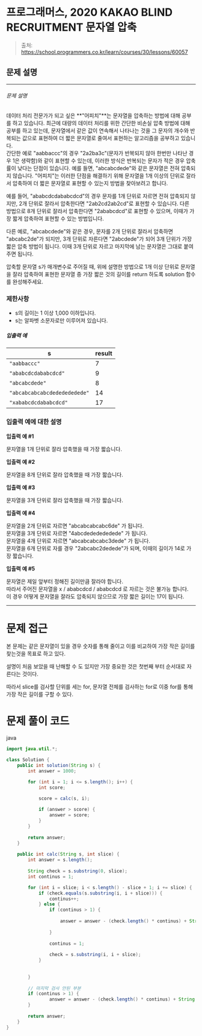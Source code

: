 # 프로그래머스, 2020 KAKAO BLIND RECRUITMENT 문자열 압축

> 출처: https://school.programmers.co.kr/learn/courses/30/lessons/60057

## 문제 설명

---
###### 문제 설명

데이터 처리 전문가가 되고 싶은 **"어피치"**는 문자열을 압축하는 방법에 대해 공부를 하고 있습니다. 최근에 대량의 데이터 처리를 위한 간단한 비손실 압축 방법에 대해 공부를 하고 있는데, 문자열에서 같은 값이 연속해서 나타나는 것을 그 문자의 개수와 반복되는 값으로 표현하여 더 짧은 문자열로 줄여서 표현하는 알고리즘을 공부하고 있습니다.  
간단한 예로 "aabbaccc"의 경우 "2a2ba3c"(문자가 반복되지 않아 한번만 나타난 경우 1은 생략함)와 같이 표현할 수 있는데, 이러한 방식은 반복되는 문자가 적은 경우 압축률이 낮다는 단점이 있습니다. 예를 들면, "abcabcdede"와 같은 문자열은 전혀 압축되지 않습니다. "어피치"는 이러한 단점을 해결하기 위해 문자열을 1개 이상의 단위로 잘라서 압축하여 더 짧은 문자열로 표현할 수 있는지 방법을 찾아보려고 합니다.

예를 들어, "ababcdcdababcdcd"의 경우 문자를 1개 단위로 자르면 전혀 압축되지 않지만, 2개 단위로 잘라서 압축한다면 "2ab2cd2ab2cd"로 표현할 수 있습니다. 다른 방법으로 8개 단위로 잘라서 압축한다면 "2ababcdcd"로 표현할 수 있으며, 이때가 가장 짧게 압축하여 표현할 수 있는 방법입니다.

다른 예로, "abcabcdede"와 같은 경우, 문자를 2개 단위로 잘라서 압축하면 "abcabc2de"가 되지만, 3개 단위로 자른다면 "2abcdede"가 되어 3개 단위가 가장 짧은 압축 방법이 됩니다. 이때 3개 단위로 자르고 마지막에 남는 문자열은 그대로 붙여주면 됩니다.

압축할 문자열 s가 매개변수로 주어질 때, 위에 설명한 방법으로 1개 이상 단위로 문자열을 잘라 압축하여 표현한 문자열 중 가장 짧은 것의 길이를 return 하도록 solution 함수를 완성해주세요.

### 제한사항

* s의 길이는 1 이상 1,000 이하입니다.
* s는 알파벳 소문자로만 이루어져 있습니다.

##### 입출력 예

| s   | result |
| --- | --- |
| `"aabbaccc"` | 7   |
| `"ababcdcdababcdcd"` | 9   |
| `"abcabcdede"` | 8   |
| `"abcabcabcabcdededededede"` | 14  |
| `"xababcdcdababcdcd"` | 17  |

### 입출력 예에 대한 설명

**입출력 예 #1**

문자열을 1개 단위로 잘라 압축했을 때 가장 짧습니다.

**입출력 예 #2**

문자열을 8개 단위로 잘라 압축했을 때 가장 짧습니다.

**입출력 예 #3**

문자열을 3개 단위로 잘라 압축했을 때 가장 짧습니다.

**입출력 예 #4**

문자열을 2개 단위로 자르면 "abcabcabcabc6de" 가 됩니다.  
문자열을 3개 단위로 자르면 "4abcdededededede" 가 됩니다.  
문자열을 4개 단위로 자르면 "abcabcabcabc3dede" 가 됩니다.  
문자열을 6개 단위로 자를 경우 "2abcabc2dedede"가 되며, 이때의 길이가 14로 가장 짧습니다.

**입출력 예 #5**

문자열은 제일 앞부터 정해진 길이만큼 잘라야 합니다.  
따라서 주어진 문자열을 x / ababcdcd / ababcdcd 로 자르는 것은 불가능 합니다.  
이 경우 어떻게 문자열을 잘라도 압축되지 않으므로 가장 짧은 길이는 17이 됩니다.

* * *

# 문제 접근

본 문제는 같은 문자열이 있을 경우 숫자를 통해 줄이고 이를 비교하여 가장 작은 길이를 찾는것을 목표로 하고 있다. 

설명이 처음 보았을 때 난해할 수 도 있지만 가장 중요한 것은 첫번째 부터 순서대로 자른다는 것이다.

따라서 slice를 검사할 단위를 세는 for, 문자열 전체를 검사하는 for로 이중 for를 통해 가장 작은 길이를 구할 수 있다.

# 문제 풀이 코드

java

```java
import java.util.*;

class Solution {
    public int solution(String s) {
        int answer = 1000;

        for (int i = 1; i <= s.length(); i++) {
            int score;

            score = calc(s, i);
            
            if (answer > score) {
                answer = score;
            }
        }
        
        return answer;
    }
    
    public int calc(String s, int slice) {
        int answer = s.length();
        
        String check = s.substring(0, slice);
        int continus = 1;

        for (int i = slice; i < s.length() - slice + 1; i += slice) {
            if (check.equals(s.substring(i, i + slice))) {
                continus++;
            } else {
                if (continus > 1) {
                    
                    answer = answer - (check.length() * continus) + String.valueOf(continus).length() + check.length();
                
                }
                
                continus = 1;
                
                check = s.substring(i, i + slice);
            }
            
            
        }
        
        // 마지막 검사 안된 부분
        if (continus > 1) {
                answer = answer - (check.length() * continus) + String.valueOf(continus).length() + check.length();
        }
    
        return answer;
    }
}
```
